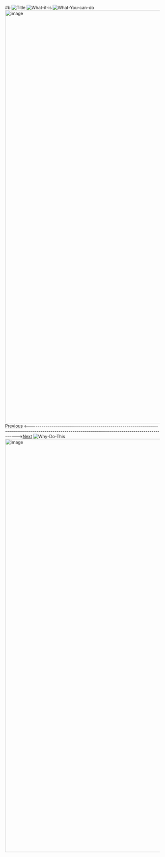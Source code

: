 #b
![Title](https://github.com/user-attachments/assets/8d694465-3481-4a23-93d8-dfde47700cac)
![What-it-is](https://github.com/user-attachments/assets/e5bd1716-c966-4e28-970d-c4d3ab610a7e)
![What-You-can-do](https://github.com/user-attachments/assets/34987082-0b45-4920-a341-9d13c4b00670)
<img width="1346" alt="image" src="https://github.com/user-attachments/assets/6400bfae-60e0-4397-b248-bcbc8256415b" />
[Previous](/a) <----------------------------------------------------------------------------------------------------------------------------------------------------->[Next](/c)
![Why-Do-This](https://github.com/user-attachments/assets/256480e5-4a46-493c-b060-ef33f14fe7aa)
<img width="1346" alt="image" src="https://github.com/user-attachments/assets/73b3542d-99d3-459d-a294-7371405ddb90" />
